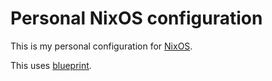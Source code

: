 # Personal NixOS configuration

This is my personal configuration for [NixOS](https://nixos.org).

This uses [blueprint](https://github.com/numtide/blueprint).
